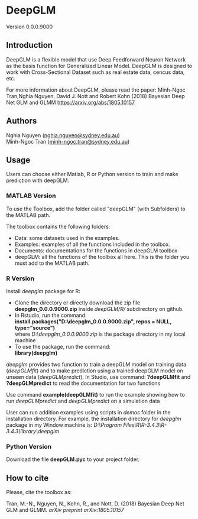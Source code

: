 # DeepGLM
Version 0.0.0.9000<br/>

## Introduction
DeepGLM is a flexible model that use Deep Feedforward Neuron Network as the basis function for Generalized Linear Model. DeepGLM is designed to work with Cross-Sectional Dataset such as real estate data, cencus data, etc. <br/>

For more information about DeepGLM, please read the paper: Minh-Ngoc Tran,Nghia Nguyen, David J. Nott and Robert Kohn (2018)  Bayesian Deep Net GLM and GLMM https://arxiv.org/abs/1805.10157

## Authors
Nghia Nguyen (nghia.nguyen@sydney.edu.au) <br/>
Minh-Ngoc Tran (minh-ngoc.tran@sydney.edu.au)

## Usage
Users can choose either Matlab, R or Python version to train and make prediction with deepGLM.
### MATLAB Version
To use the Toolbox, add the folder called "deepGLM" (with Subfolders) to the MATLAB path.

The toolbox contains the following folders:

- Data: some datasets used in the examples.
- Examples: examples of all the functions included in the toolbox.
- Documents: documentations for the functions in deepGLM toolbox
- deepGLM: all the functions of the toolbox all here. This is the folder you must add to the MATLAB path.

### R Version
Install *deepglm* package for R:
- Clone the directory or directly download the zip file **deepglm_0.0.0.9000.zip** inside *deepGLM/R/* subdirectory on github. 
- In Rstudio, run the command:<br/> 
**install.packages("D:\\deepglm_0.0.0.9000.zip", repos = NULL, type="source")** <br/>
where *D:\deepglm_0.0.0.9000.zip* is the package directory in my local machine
- To use the package, run the command:<br/> 
**library(deepglm)**

*deepglm* provides two function to train a deepGLM model on training data (*deepGLMfit*) and to make prediction using a trained deepGLM model on unseen data (*deepGLMpredict*). In Studio, use command: **?deepGLMfit** and **?deepGLMpredict** to read the documentation for two functions

Use command **example(deepGLMfit)** to run the example showing how to run *deepGLMpredict* and *deepGLMpredict* on a simulation data

User can run addition examples using scripts in *demos* folder in the installation directory. For example, the installation directory for *deepglm* package in my Window machine is: *D:\Program Files\R\R-3.4.3\R-3.4.3\library\deepglm*

### Python Version
Download the file **deepGLM.pyc** to your project folder.

## How to cite
Please, cite the toolbox as:

Tran, M.-N., Nguyen, N., Kohn, R., and Nott, D. (2018) Bayesian Deep Net GLM and GLMM. *arXiv preprint arXiv:1805.10157*
